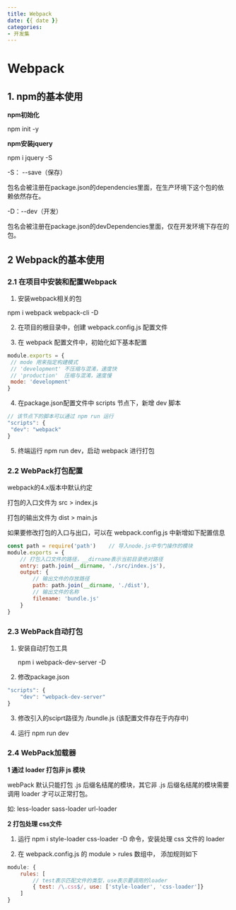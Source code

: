 ```yaml
---
title: Webpack
date: {{ date }}
categories:
- 开发集
---
```


# Webpack

## 1. npm的基本使用

**npm初始化** 

npm init -y

**npm安装jquery**

npm i jquery -S

-S： --save（保存）

包名会被注册在package.json的dependencies里面，在生产环境下这个包的依赖依然存在。

-D：--dev（开发）

包名会被注册在package.json的devDependencies里面，仅在开发环境下存在的包。

## 2 Webpack的基本使用

### 2.1 在项目中安装和配置Webpack

1. 安装webpack相关的包 

  npm i webpack webpack-cli -D

2. 在项目的根目录中，创建 webpack.config.js 配置文件

3. 在 webpack 配置文件中，初始化如下基本配置

```javascript
module.exports = {
 // mode 用来指定构建模式
 // 'development' 不压缩与混淆，速度快
 // 'production'  压缩与混淆，速度慢
 mode: 'development'
}
```

4. 在package.json配置文件中 scripts 节点下，新增 dev 脚本

```javascript
// 该节点下的脚本可以通过 npm run 运行
"scripts": {
 "dev": "webpack"
}
```

5. 终端运行 npm run dev，启动 webpack 进行打包

### 2.2 WebPack打包配置

webpack的4.x版本中默认约定

打包的入口文件为 src > index.js

打包的输出文件为 dist > main.js

如果要修改打包的入口与出口，可以在 webpack.config.js 中新增如下配置信息

```javascript
const path = require('path')    // 导入node.js中专门操作的模块
module.exports = {
    // 打包入口文件的路径，__dirname表示当前目录绝对路径
    entry: path.join(__dirname, './src/index.js'),
    output: {
        // 输出文件的存放路径
        path: path.join(__dirname, './dist'),
        // 输出文件的名称
        filename: 'bundle.js'
    }
}
```

### 2.3 WebPack自动打包

1. 安装自动打包工具

   npm i webpack-dev-server -D

2. 修改package.json

```javascript
"scripts": {
    "dev": "webpack-dev-server"
}
```

3. 修改引入的sciprt路径为  /bundle.js (该配置文件存在于内存中)

4. 运行 npm run dev

### 2.4 WebPack加载器

**1 通过 loader 打包非 js 模块**

webPack 默认只能打包 .js 后缀名结尾的模块，其它非 .js 后缀名结尾的模块需要调用 loader 才可以正常打包。

如: less-loader sass-loader url-loader

**2 打包处理 css文件**

1. 运行 npm i style-loader css-loader -D 命令，安装处理 css 文件的 loader

2. 在 webpack.config.js 的 module > rules 数组中， 添加规则如下

```javascript
module: {
    rules: [
        // test表示匹配文件的类型，use表示要调用的loader
        { test: /\.css$/, use: ['style-loader', 'css-loader']}
    ]
}
```

